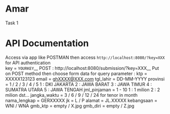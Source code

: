 # Amar
 Task 1

# API Documentation
Access via app like POSTMAN then access `http://localhost:8080/?key=XXX` for API authentication\
	key = `YOURKEY`__
POST : http://localhost:8080/submission/?key=XXX__
Put on POST method then choose form data for query parameter :
	ktp = XXXXX123123
	email = ghXXXX@XXX.com
	tgl_lahir = DD-MM-YYYY
	provinsi = 1 / 2 / 3 / 4 / 5
		1 : DKI JAKARTA
		2 : JAWA BARAT
		3 : JAWA TIMUR
		4 : SUMATRA UTARA
		5 : JAWA TENGAH
	jml_pinjaman = 1 - 10
		1 : 1 milion
		2 : 2 milion dst...
	jangka_waktu = 3 / 6 / 9 / 12 / 24 for tenor in month
	nama_lengkap = GERXXXXX
	jk = L / P
	alamat = JL.XXXXX
	kebangsaan = WNI / WNA
	gmb_ktp = empty / X.jpg
	gmb_diri = empty / Z.jpg 
